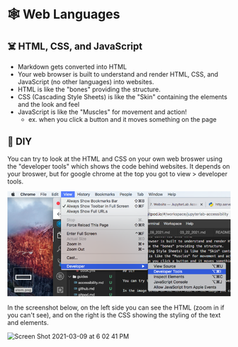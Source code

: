 # 🕸 Web Languages

## ☠️ HTML, CSS, and JavaScript

* Markdown gets converted into HTML
* Your web browser is built to understand and render HTML, CSS, and JavaScript (no other languages) into websites.
* HTML is like the "bones" providing the structure.    
* CSS (Cascading Style Sheets) is like the "Skin" containing the elements and the look and feel 
* JavaScript is like the "Muscles" for movement and action!
    * ex. when you click a button and it moves something on the page 

## 🤙 DIY

You can try to look at the HTML and CSS on your own web broswer using the "developer tools" which shows the code behind websites. It depends on your broswer, but for google chrome at the top you got to view > developer tools.

![Screenshot of opening developer tools](./screenshot-developer-tools.png)

In the screenshot below, on the left side you can see the HTML (zoom in if you can't see), and on the right is the CSS showing the styling of the text and elements. 

<img width="2048" alt="Screen Shot 2021-03-09 at 6 02 41 PM" src="https://user-images.githubusercontent.com/1186124/110550415-a8b02a80-8101-11eb-9d89-05317829ce99.png">

